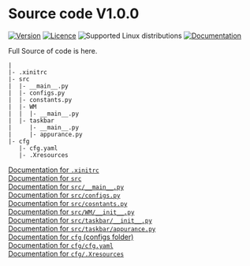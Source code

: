 # Source code **V1.0.0**


[![Version](https://img.shields.io/badge/version-V1.0.0-blue)](https://github.com/shafai-pouya/CLI-GUI/tree/main/docs/V1.0.0/README.md)
[![Licence](https://img.shields.io/github/license/shafai-pouya/CLI-GUI)](https://github.com/shafai-pouya/CLI-GUI/blob/main/LICENCE)
![Supported Linux distributions](https://img.shields.io/badge/Supported_Linux_distributions-Kali-blue)
[![Documentation](https://img.shields.io/badge/Documentation-8A2BE2)](https://github.com/shafai-pouya/CLI-GUI/blob/main/docs/V1.0.0/README.md)



Full Source of code is here.


```
|
|- .xinitrc
|- src
|  |- __main__.py
|  |- configs.py
|  |- constants.py
|  |- WM
|  |  |- __main__.py
|  |- taskbar
|     |- __main__.py
|     |- appurance.py
|- cfg
   |- cfg.yaml
   |- .Xresources
```

[Documentation for `.xinitrc`](https://github.com/shafai-pouya/CLI-GUI/blob/main/docs/V1.0.0/.xinitrc.md)<br>
[Documentation for `src`](https://github.com/shafai-pouya/CLI-GUI/blob/main/docs/V1.0.0/changing-the-source-code.md)<br>
[Documentation for `src/__main__.py`](https://github.com/shafai-pouya/CLI-GUI/blob/main/docs/V1.0.0/src-__main__.py.md)<br>
[Documentation for `src/configs.py`](https://github.com/shafai-pouya/CLI-GUI/blob/main/docs/V1.0.0/src-configs.py.md)<br>
[Documentation for `src/cosntants.py`](https://github.com/shafai-pouya/CLI-GUI/blob/main/docs/V1.0.0/src-cosntants.py.md)<br>
[Documentation for `src/WM/__init__.py`](https://github.com/shafai-pouya/CLI-GUI/blob/main/docs/V1.0.0/src-WM-__init__.py.md)<br>
[Documentation for `src/taskbar/__init__.py`](https://github.com/shafai-pouya/CLI-GUI/blob/main/docs/V1.0.0/src-taskbar-__init__.py.md)<br>
[Documentation for `src/taskbar/appurance.py`](https://github.com/shafai-pouya/CLI-GUI/blob/main/docs/V1.0.0/src-taskbar-appurance.py.md)<br>
[Documentation for `cfg` (configs folder)](https://github.com/shafai-pouya/CLI-GUI/blob/main/docs/V1.0.0/cfg.md)<br>
[Documentation for `cfg/cfg.yaml`](https://github.com/shafai-pouya/CLI-GUI/blob/main/docs/V1.0.0/cfg-cfg.yaml.md)<br>
[Documentation for `cfg/.Xresources`](https://github.com/shafai-pouya/CLI-GUI/blob/main/docs/V1.0.0/cfg-.Xresources.md)<br>
